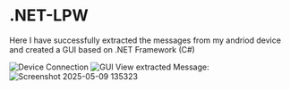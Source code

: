 # .NET-LPW
Here I have successfully extracted the messages from my andriod device and created a GUI based on .NET Framework (C#)

![Device Connection](https://github.com/user-attachments/assets/19b0c621-d772-452c-bf44-04ffe9d9a6d1)
![GUI](https://github.com/user-attachments/assets/13ee61e7-ee36-4333-bdcf-38ca32b43c2e)
View extracted Message:
![Screenshot 2025-05-09 135323](https://github.com/user-attachments/assets/b1eee456-6039-4a0c-bf73-374fac227f9c)
